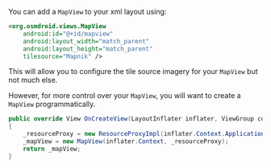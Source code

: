 You can add a `MapView` to your xml layout using:

```xml
<org.osmdroid.views.MapView
    android:id="@+id/mapview"
    android:layout_width="match_parent"
    android:layout_height="match_parent"
    tilesource="Mapnik" />
```

This will allow you to configure the tile source imagery for your `MapView` but not much else.

However, for more control over your `MapView`, you will want to create a `MapView` programmatically.

```csharp
public override View OnCreateView(LayoutInflater inflater, ViewGroup container, Bundle savedInstanceState)
{
    _resourceProxy = new ResourceProxyImpl(inflater.Context.ApplicationContext);
    _mapView = new MapView(inflater.Context, _resourceProxy);
    return _mapView;
}
```
